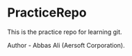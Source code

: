 # PracticeRepo
This is the practice repo for learning git.

Author - Abbas Ali (Aersoft Corporation).

